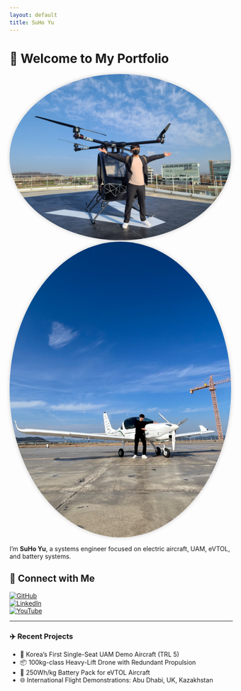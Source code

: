 ```yaml
---
layout: default
title: SuHo Yu
---
```


# 👋 Welcome to My Portfolio

<img src="assets/me.jpg" width="500" style="border-radius: 50%; box-shadow: 0 0 10px #ccc;" alt="Profile Image"/>
<img src="assets/PLANE.jpg" width="500" style="border-radius: 50%; box-shadow: 0 0 10px #ccc;" alt="Profile Image"/>

I’m **SuHo Yu**, a systems engineer focused on electric aircraft, UAM, eVTOL, and battery systems.

## 🔗 Connect with Me

[![GitHub](https://img.shields.io/badge/GitHub-181717?style=for-the-badge&logo=github&logoColor=white)](https://github.com/yoosuho)  
[![LinkedIn](https://img.shields.io/badge/LinkedIn-0A66C2?style=for-the-badge&logo=linkedin&logoColor=white)](https://www.linkedin.com/in/suho-yu/)  
[![YouTube](https://img.shields.io/badge/YouTube-FF0000?style=for-the-badge&logo=youtube&logoColor=white)](https://www.youtube.com/@jenk5109)

---

### ✈️ Recent Projects

- 🚁 Korea’s First Single-Seat UAM Demo Aircraft (TRL 5)
- 📦 100kg-class Heavy-Lift Drone with Redundant Propulsion
- 🔋 250Wh/kg Battery Pack for eVTOL Aircraft
- 🌐 International Flight Demonstrations: Abu Dhabi, UK, Kazakhstan

